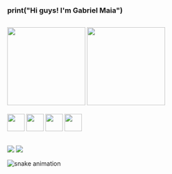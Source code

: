 ### print("Hi guys! I'm Gabriel Maia")

##

<div>
  <img height="180em" src="https://github-readme-stats.vercel.app/api?username=ConsidereSeGerenciado&show_icons=true&theme=transparent"/>
  <img height="180em" src="https://github-readme-stats.vercel.app/api/top-langs/?username=ConsidereSeGerenciado&layout=compact&theme=transparent"/>
</div>

<div style:"display: inline_block"><br>
  <img height="40" src="https://cdn.jsdelivr.net/gh/devicons/devicon@latest/icons/python/python-original.svg" />
  <img height="40" src="https://cdn.jsdelivr.net/gh/devicons/devicon@latest/icons/c/c-original.svg" />
  <img height="40" src="https://cdn.jsdelivr.net/gh/devicons/devicon@latest/icons/html5/html5-original.svg" />       
  <img height="40" src="https://cdn.jsdelivr.net/gh/devicons/devicon@latest/icons/css3/css3-original.svg" />
</div>

##

<div>
  <a href="https://www.linkedin.com/in/gabriel-maia-ba48a228a?utm_source=share&utm_campaign=share_via&utm_content=profile&utm_medium=android_app" target="_blank"><img src="https://img.shields.io/badge/LinkedIn-0077B5?style=for-the-badge&logo=linkedin&logoColor=white" target="_blank"/></a>
  <a href="https://www.instagram.com/gamaia_?igsh=MWtzd3Z1cmtuMmhuOQ==" target="_blank"><img src="https://img.shields.io/badge/Instagram-E4405F?style=for-the-badge&logo=instagram&logoColor=white" target="_blank" /></a>

  ![snake animation](https://github.com/ConsidereSeGerenciado/ConsidereSeGerenciado/blob/output/github-contribution-grid-snake2.svg)

</div>

